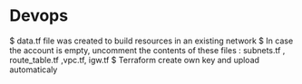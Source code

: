 # Devops
$ data.tf file was created to build  resources in an existing network
$ In case the account is empty, uncomment the contents of these files : subnets.tf , route_table.tf ,vpc.tf, igw.tf
$ Terraform create own key and upload automaticaly
